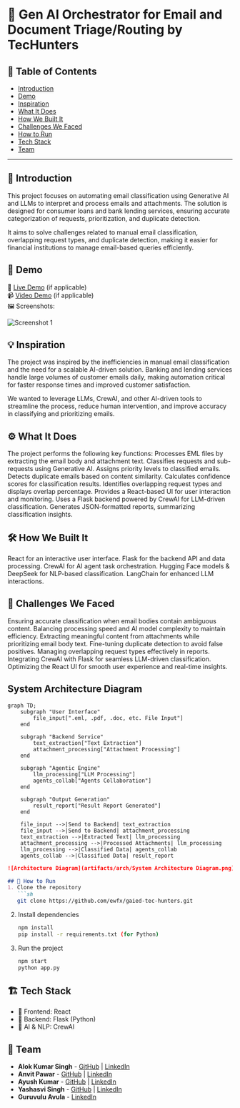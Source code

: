# 🚀 Gen AI Orchestrator for Email and Document Triage/Routing by TecHunters

## 📌 Table of Contents
- [Introduction](#introduction)
- [Demo](#demo)
- [Inspiration](#inspiration)
- [What It Does](#what-it-does)
- [How We Built It](#how-we-built-it)
- [Challenges We Faced](#challenges-we-faced)
- [How to Run](#how-to-run)
- [Tech Stack](#tech-stack)
- [Team](#team)

---

## 🎯 Introduction
This project focuses on automating email classification using Generative AI and LLMs to interpret and process emails and attachments. The solution is designed for consumer loans and bank lending services, ensuring accurate categorization of requests, prioritization, and duplicate detection.

It aims to solve challenges related to manual email classification, overlapping request types, and duplicate detection, making it easier for financial institutions to manage email-based queries efficiently.

## 🎥 Demo
🔗 [Live Demo](#) (if applicable)  
📹 [Video Demo](#) (if applicable)  
🖼️ Screenshots:

![Screenshot 1](link-to-image)

## 💡 Inspiration
The project was inspired by the inefficiencies in manual email classification and the need for a scalable AI-driven solution. Banking and lending services handle large volumes of customer emails daily, making automation critical for faster response times and improved customer satisfaction.

We wanted to leverage LLMs, CrewAI, and other AI-driven tools to streamline the process, reduce human intervention, and improve accuracy in classifying and prioritizing emails.

## ⚙️ What It Does
The project performs the following key functions:
Processes EML files by extracting the email body and attachment text.
Classifies requests and sub-requests using Generative AI.
Assigns priority levels to classified emails.
Detects duplicate emails based on content similarity.
Calculates confidence scores for classification results.
Identifies overlapping request types and displays overlap percentage.
Provides a React-based UI for user interaction and monitoring.
Uses a Flask backend powered by CrewAI for LLM-driven classification.
Generates JSON-formatted reports, summarizing classification insights.

## 🛠️ How We Built It
React for an interactive user interface.
Flask for the backend API and data processing.
CrewAI for AI agent task orchestration.
Hugging Face models & DeepSeek for NLP-based classification.
LangChain for enhanced LLM interactions.

## 🚧 Challenges We Faced
Ensuring accurate classification when email bodies contain ambiguous content.
Balancing processing speed and AI model complexity to maintain efficiency.
Extracting meaningful content from attachments while prioritizing email body text.
Fine-tuning duplicate detection to avoid false positives.
Managing overlapping request types effectively in reports.
Integrating CrewAI with Flask for seamless LLM-driven classification.
Optimizing the React UI for smooth user experience and real-time insights.

## System Architecture Diagram
```mermaid
graph TD;
    subgraph "User Interface"
        file_input[".eml, .pdf, .doc, etc. File Input"]
    end

    subgraph "Backend Service"
        text_extraction["Text Extraction"]
        attachment_processing["Attachment Processing"]
    end

    subgraph "Agentic Engine"
        llm_processing["LLM Processing"]
        agents_collab["Agents Collaboration"]
    end

    subgraph "Output Generation"
        result_report["Result Report Generated"]
    end

    file_input -->|Send to Backend| text_extraction
    file_input -->|Send to Backend| attachment_processing
    text_extraction -->|Extracted Text| llm_processing
    attachment_processing -->|Processed Attachments| llm_processing
    llm_processing -->|Classified Data| agents_collab
    agents_collab -->|Classified Data| result_report
```

```markdown
![Architecture Diagram](artifacts/arch/System Architecture Diagram.png)

## 🏃 How to Run
1. Clone the repository  
   ```sh
   git clone https://github.com/ewfx/gaied-tec-hunters.git
   ```
2. Install dependencies  
   ```sh
   npm install
   pip install -r requirements.txt (for Python)
   ```
3. Run the project  
   ```sh
   npm start
   python app.py
   ```

## 🏗️ Tech Stack
- 🔹 Frontend: React
- 🔹 Backend: Flask (Python)
- 🔹 AI & NLP: CrewAI

## 👥 Team
- **Alok Kumar Singh** - [GitHub](https://github.com/harmonicfunc) | [LinkedIn](https://www.linkedin.com/in/alok--d95/)
- **Anvit Pawar** - [GitHub](https://github.com/anvitpawar) | [LinkedIn](https://www.linkedin.com/in/anvit-pawar-b7602aba/)
- **Ayush Kumar** - [GitHub](https://github.com/Ayush-Kumar0) | [LinkedIn](https://www.linkedin.com/in/ayushkumar953248/)
- **Yashasvi Singh** - [GitHub](https://github.com/yashasvisingh1) | [LinkedIn](https://www.linkedin.com/in/yashasvi7/)
- **Guruvulu Avula** - [LinkedIn](https://www.linkedin.com/in/guruvulu-avula-6273baa1/)
